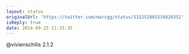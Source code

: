 ```yaml
---
layout: status
originalUrl: 'https://twitter.com/marcgg/status/515252801534820352'
isReply: true
date: 2014-09-25 21:33:35
---
```


@vivienschilis 2.1.2
